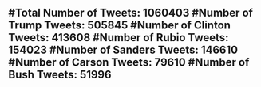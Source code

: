 #Total Number of Tweets: 1060403 
#Number of Trump Tweets: 505845
#Number of Clinton Tweets: 413608
#Number of Rubio Tweets: 154023
#Number of Sanders Tweets: 146610
#Number of Carson Tweets: 79610
#Number of Bush Tweets: 51996
---

